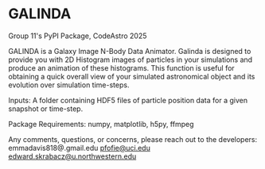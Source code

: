 # GALINDA
Group 11's PyPI Package, CodeAstro 2025

GALINDA is a Galaxy Image N-Body Data Animator. Galinda is designed to provide you with 2D Histogram images of particles in your simulations and produce an animation of these histograms. This function is useful for obtaining a quick overall view of your simulated astronomical object and its evolution over simulation time-steps.

Inputs: A folder containing HDF5 files of particle position data for a given snapshot or time-step. 

Package Requirements: numpy, matplotlib, h5py, ffmpeg

Any comments, questions, or concerns, please reach out to the developers: 
emmadavis818@.gmail.edu
pfofie@uci.edu
edward.skrabacz@u.northwestern.edu
